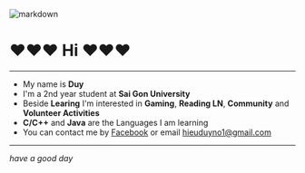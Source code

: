 ![markdown](https://www.volunteeringoptions.org/wp-content/uploads/2018/03/Screen-Shot-2018-03-01-at-12.18.35.png)
# :heart::heart::heart: **Hi** :heart::heart::heart:
***
* My name is **Duy**
* I'm a 2nd year student at **Sai Gon University**
* Beside **Learing** I'm interested in **Gaming**, **Reading LN**, **Community** and **Volunteer Activities**
* **C/C++** and **Java** are the Languages I am learning
* You can contact me by [Facebook](https://www.facebook.com/Duy.Accel.02/) or email hieuduyno1@gmail.com

***
_have a good day_
<!---
DuyAccel/DuyAccel is a ✨ special ✨ repository because its `README.md` (this file) appears on your GitHub profile.
You can click the Preview link to take a look at your changes.
--->
